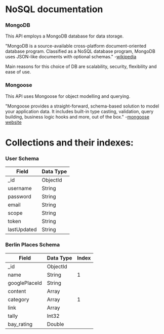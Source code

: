 # NoSQL documentation

### MongoDB

This API employs a MongoDB database for data storage.

"MongoDB is a source-available cross-platform document-oriented database program. Classified as a NoSQL database program, MongoDB uses JSON-like documents with optional schemas." -[wikipedia](https://en.wikipedia.org/wiki/MongoDB)

Main reasons for this choice of DB are scalability, security, flexibility and ease of use.

### Mongoose

This API uses Mongoose for object modelling and querying.

"Mongoose provides a straight-forward, schema-based solution to model your application data. It includes built-in type casting, validation, query building, business logic hooks and more, out of the box." -[mongoose website](https://mongoosejs.com/)

# Collections and their indexes:

### User Schema

| Field | Data Type |
| --- | --- |
| _id | ObjectId |
| username | String |
| password | String |
| email | String |
| scope | String |
| token | String |
| lastUpdated | String |


### Berlin Places Schema

| Field | Data Type | Index |
| --- | --- | --- |
| _id | ObjectId |  |
| name | String | 1 |
| googlePlaceId | String |  |
| content | Array |  |
| category | Array | 1 |
| link | Array |  |
| tally | Int32 |  |
| bay_rating | Double |  |
